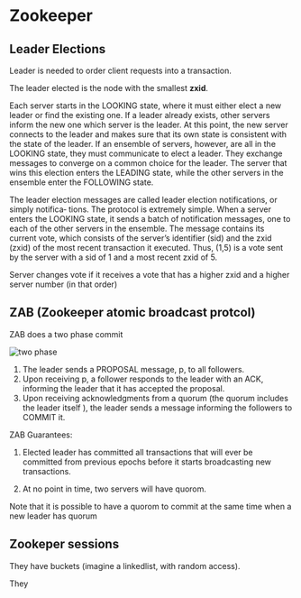 # Zookeeper

## Leader Elections

Leader is needed to order client requests into a transaction. 

The leader elected is the node with the smallest **zxid**.

Each server starts in the LOOKING state, where it must either elect a new leader or find the existing one. If a leader already exists, other servers inform the new one which server is the leader. At this point, the new server connects to the leader and makes sure that its own state is consistent with the state of the leader.
If an ensemble of servers, however, are all in the LOOKING state, they must communicate to elect a leader. They exchange messages to converge on a common choice for the leader. The server that wins this election enters the LEADING state, while the other servers in the ensemble enter the FOLLOWING state.

The leader election messages are called leader election notifications, or simply notifica‐ tions. The protocol is extremely simple. When a server enters the LOOKING state, it sends a batch of notification messages, one to each of the other servers in the ensemble. The message contains its current vote, which consists of the server’s identifier (sid) and the zxid (zxid) of the most recent transaction it executed. Thus, (1,5) is a vote sent by the server with a sid of 1 and a most recent zxid of 5. 

Server changes vote if it receives a vote that has a higher zxid and a higher server number (in that order)




## ZAB (Zookeeper atomic broadcast protcol)

ZAB does a two phase commit

![two phase](https://pasteboard.co/IUk3pIT.png)

1. The leader sends a PROPOSAL message, p, to all followers.
2. Upon receiving p, a follower responds to the leader with an ACK, informing the
leader that it has accepted the proposal.
3. Upon receiving acknowledgments from a quorum (the quorum includes the leader
itself ), the leader sends a message informing the followers to COMMIT it.

ZAB Guarantees:

1. Elected leader has committed all transactions that will ever be committed from previous epochs before it starts broadcasting new transactions.

2. At no point in time, two servers will have quorom.

Note that it is possible to have a quorom to commit at the same time when a new leader has quorum

## Zookeper sessions

They have buckets (imagine a linkedlist, with random access). 

They 
